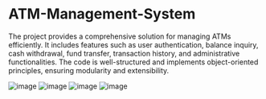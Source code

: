# ATM-Management-System
The project provides a comprehensive solution for managing ATMs efficiently. It includes features such as user authentication, balance inquiry, cash withdrawal, fund transfer, transaction history, and administrative functionalities. The code is well-structured and implements object-oriented principles, ensuring modularity and extensibility.

![image](https://github.com/Mominnest/ATM-MANAGEMNET_SYSTEM/assets/109297627/1ec3abd1-2cca-4d1f-bec9-e40435b801c7)
![image](https://github.com/Mominnest/ATM-MANAGEMNET_SYSTEM/assets/109297627/af8c69aa-f66a-4c65-b1a1-8d0ef7dc8485)
![image](https://github.com/Mominnest/ATM-MANAGEMNET_SYSTEM/assets/109297627/a6d5ff43-73b9-4fd7-99ab-54be53fd4d5d)
![image](https://github.com/Mominnest/ATM-MANAGEMNET_SYSTEM/assets/109297627/aa7bbfce-f431-45aa-8e0b-11771024bbb9)
